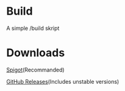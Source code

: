 # Build
A simple /build skript

# Downloads
[Spigot](https://www.spigotmc.org/resources/build.101717/)(Recommanded)

[GitHub Releases](https://github.com/ANDREI12333/Build/releases)(Includes unstable versions)
